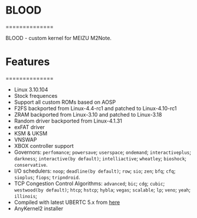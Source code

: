 # BLOOD
==============

BLOOD - custom kernel for MEIZU M2Note.

# Features
==============

* Linux 3.10.104
* Stock frequences
* Support all custom ROMs based on AOSP
* F2FS backported from Linux-4.4-rc1 and patched to Linux-4.10-rc1
* ZRAM backported from Linux-3.10 and patched to Linux-3.18
* Random driver backported from Linux-4.1.31
* exFAT driver 
* KSM & UKSM
* VNSWAP
* XBOX controller support
* Governors:
  `perfomance`;
  `powersave`;
  `userspace`;
  `ondemand`;
  `interactiveplus`;
  `darkness`;
  `interactive(by default)`;
  `intelliactive`;
  `wheatley`;
  `bioshock`;
  `conservative`.
* I/O schedulers:
  `noop`;
  `deadline(by default)`;
  `row`;
  `sio`;
  `zen`;
  `bfq`;
  `cfq`;
  `sioplus`;
  `fiops`;
  `tripndroid`.
* TCP Congestion Control Algorithms:
  `advanced`;
  `bic`;
  `cdg`;
  `cubic`;
  `westwood(by default)`;
  `htcp`;
  `hstcp`;
  `hybla`;
  `vegas`;
  `scalable`;
  `lp`;
  `veno`;
  `yeah`;
  `illinois`;
* Compiled with latest UBERTC 5.x from [here](https://bitbucket.org/DespairFactor/aarch64-linux-android-5.x)
* AnyKernel2 installer

